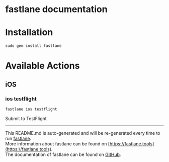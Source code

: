 fastlane documentation
================
# Installation
```
sudo gem install fastlane
```
# Available Actions
## iOS
### ios testflight
```
fastlane ios testflight
```
Submit to TestFlight

----

This README.md is auto-generated and will be re-generated every time to run [fastlane](https://fastlane.tools).  
More information about fastlane can be found on [https://fastlane.tools](https://fastlane.tools).  
The documentation of fastlane can be found on [GitHub](https://github.com/fastlane/fastlane).